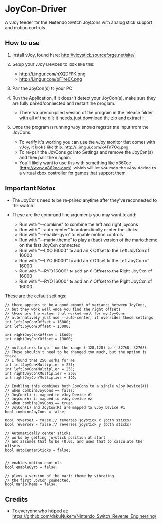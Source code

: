 # JoyCon-Driver
A vJoy feeder for the Nintendo Switch JoyCons with analog stick support and motion controls


## How to use
1. Install vJoy, found here: http://vjoystick.sourceforge.net/site/

2. Setup your vJoy Devices to look like this:
    * http://i.imgur.com/nXQDFPK.png
    * http://i.imgur.com/bF1re0X.png

3. Pair the JoyCon(s) to your PC

4. Run the Application, if it doesn't detect your JoyCon(s), make sure they are fully paired/connected and restart the program.
	* There's a precompiled version of the program in the release folder with all of the dlls it needs, just download the zip and extract it.

5. Once the program is running vJoy should register the input from the JoyCons.
    * To verify it's working you can use the vJoy monitor that comes with vJoy, it looks like this: http://i.imgur.com/x4Fn7Cq.png
    * To re-pair the JoyCons go into Settings and remove the JoyCon(s) and then pair them again.
    * You'll likely want to use this with something like x360ce (http://www.x360ce.com), which will let you map the vJoy device to a virtual xbox controller for games that support them.


## Important Notes
* The JoyCons need to be re-paired anytime after they've reconnected to the switch.

* These are the command line arguments you may want to add:
	* Run with "--combine" to combine the left and right joycons
	* Run with "--auto-center" to automatically center the sticks
	* Run with "--enable-gyro" to enable motion controls
	* Run with "--mario-theme" to play a (bad) version of the mario theme on the first JoyCon connected
	* Run with "--LXO 16000" to add an X Offset to the Left JoyCon of 16000
	* Run with "--LYO 16000" to add an Y Offset to the Left JoyCon of 16000
	* Run with "--RYO 16000" to add an X Offset to the Right JoyCon of 16000
	* Run with "--RYO 16000" to add an Y Offset to the Right JoyCon of 16000


These are the default settings:
```
// there appears to be a good amount of variance between JoyCons,
// but they work well once you find the right offsets
// these are the values that worked well for my JoyCons:
// alternatively just use --auto-center, it overrides these settings
int leftJoyConXOffset = 16000;
int leftJoyConYOffset = 13000;

int rightJoyConXOffset = 15000;
int rightJoyConYOffset = 19000;

// multipliers to go from the range (-128,128) to (-32768, 32768)
// These shouldn't need to be changed too much, but the option is there
// I found that 250 works for me
int leftJoyConXMultiplier = 250;
int leftJoyConYMultiplier = 250;
int rightJoyConXMultiplier = 250;
int rightJoyConYMultiplier = 250;

// Enabling this combines both JoyCons to a single vJoy Device(#1)
// when combineJoyCons == false:
// JoyCon(L) is mapped to vJoy Device #1
// JoyCon(R) is mapped to vJoy Device #2
// when combineJoyCons == true:
// JoyCon(L) and JoyCon(R) are mapped to vJoy Device #1
bool combineJoyCons = false;

bool reverseX = false;// reverses joystick x (both sticks)
bool reverseY = false;// reverses joystick y (both sticks)

// Automatically center sticks
// works by getting joystick position at start
// and assumes that to be (0,0), and uses that to calculate the offsets
bool autoCenterSticks = false;


// enables motion controls
bool enableGyro = false;

// plays a version of the mario theme by vibrating
// the first JoyCon connected.
bool marioTheme = false;

```








## Credits
  * To everyone who helped at: https://github.com/dekuNukem/Nintendo_Switch_Reverse_Engineering/

